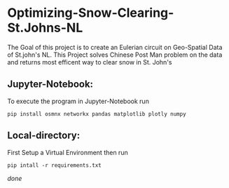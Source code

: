 # Optimizing-Snow-Clearing-St.Johns-NL
The Goal of this project is to create an Eulerian circuit on Geo-Spatial Data of St.john's NL. This Project solves Chinese Post Man problem on the data and returns most efficent way to clear snow in St. John's

## Jupyter-Notebook:
To execute the program in Jupyter-Notebook run
```
pip install osmnx networkx pandas matplotlib plotly numpy
```
## Local-directory:
First Setup a Virtual Environment then run
```
pip intall -r requirements.txt 
```

_done_
